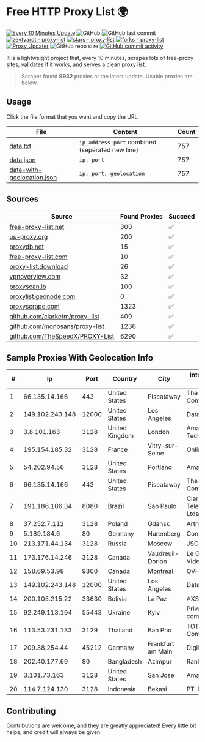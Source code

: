 
# Free HTTP Proxy List 🌍

[![Every 10 Minutes Update](https://github.com/mertguvencli/http-proxy-list/actions/workflows/main.yml/badge.svg?branch=main)](https://github.com/mertguvencli/http-proxy-list/actions/workflows/main.yml)
![GitHub](https://img.shields.io/github/license/mertguvencli/http-proxy-list)
![GitHub last commit](https://img.shields.io/github/last-commit/mertguvencli/http-proxy-list)
[![zevtyardt - proxy-list](https://img.shields.io/static/v1?label=zevtyardt&message=proxy-list&color=blue&logo=github)](https://github.com/zevtyardt/proxy-list "Go to GitHub repo")
[![stars - proxy-list](https://img.shields.io/github/stars/zevtyardt/proxy-list?style=social)](https://github.com/zevtyardt/proxy-list)
[![forks - proxy-list](https://img.shields.io/github/forks/zevtyardt/proxy-list?style=social)](https://github.com/zevtyardt/proxy-list)
[![Proxy Updater](https://github.com/zevtyardt/proxy-list/workflows/Proxy%20Updater/badge.svg)](https://github.com/zevtyardt/proxy-list/actions?query=workflow:"Proxy+Updater")
![GitHub repo size](https://img.shields.io/github/repo-size/zevtyardt/proxy-list)
[![GitHub commit activity](https://img.shields.io/github/commit-activity/m/zevtyardt/proxy-list?logo=commits)](https://github.com/zevtyardt/proxy-list/commits/main)

It is a lightweight project that, every 10 minutes, scrapes lots of free-proxy sites, validates if it works, and serves a clean proxy list.

> Scraper found **9932** proxies at the latest update. Usable proxies are below.

## Usage

Click the file format that you want and copy the URL.

|File|Content|Count|
|----|-------|-----|
|[data.txt](https://raw.githubusercontent.com/mertguvencli/http-proxy-list/main/proxy-list/data.txt)|`ip_address:port` combined (seperated new line)|757|
|[data.json](https://raw.githubusercontent.com/mertguvencli/http-proxy-list/main/proxy-list/data.json)|`ip, port`|757|
|[data-with-geolocation.json](https://raw.githubusercontent.com/mertguvencli/http-proxy-list/main/proxy-list/data-with-geolocation.json)|`ip, port, geolocation`|757|

## Sources

|Source|Found Proxies|Succeed|
|------|-------------|-------|
|[free-proxy-list.net](https://free-proxy-list.net)|300|✅|
|[us-proxy.org](https://www.us-proxy.org)|200|✅|
|[proxydb.net](http://proxydb.net)|15|✅|
|[free-proxy-list.com](https://free-proxy-list.com/?page=&port=&type%5B%5D=http&type%5B%5D=https&up_time=0&search=Search)|10|✅|
|[proxy-list.download](https://www.proxy-list.download/HTTP)|26|✅|
|[vpnoverview.com](https://vpnoverview.com/privacy/anonymous-browsing/free-proxy-servers)|32|✅|
|[proxyscan.io](https://www.proxyscan.io)|100|✅|
|[proxylist.geonode.com](https://proxylist.geonode.com/api/proxy-list?limit=300&page=1&sort_by=lastChecked&sort_type=desc&protocols=http,https)|0|✅|
|[proxyscrape.com](https://api.proxyscrape.com/v2/?request=displayproxies&protocol=http&timeout=10000&country=all&ssl=all&anonymity=all)|1323|✅|
|[github.com/clarketm/proxy-list](https://raw.githubusercontent.com/clarketm/proxy-list/master/proxy-list-raw.txt)|400|✅|
|[github.com/monosans/proxy-list](https://raw.githubusercontent.com/monosans/proxy-list/main/proxies/http.txt)|1236|✅|
|[github.com/TheSpeedX/PROXY-List](https://raw.githubusercontent.com/TheSpeedX/PROXY-List/master/http.txt)|6290|✅|


## Sample Proxies With Geolocation Info

|#|Ip|Port|Country|City|Internet Service Provider|
|-|--|----|-------|----|-------------------------|
|1|66.135.14.166|443|United States|Piscataway|The Constant Company, LLC|
|2|149.102.243.148|12000|United States|Los Angeles|Datacamp Limited|
|3|3.8.101.163|3128|United Kingdom|London|Amazon Technologies Inc.|
|4|195.154.185.32|3128|France|Vitry-sur-Seine|Online S.A.S.|
|5|54.202.94.56|3128|United States|Portland|Amazon.com, Inc.|
|6|66.135.14.166|443|United States|Piscataway|The Constant Company, LLC|
|7|191.186.106.34|8080|Brazil|São Paulo|Claro NXT Telecomunicacoes Ltda|
|8|37.252.7.112|3128|Poland|Gdansk|Artnet Sp. z o.o.|
|9|5.189.184.6|80|Germany|Nuremberg|Contabo GmbH|
|10|213.171.44.134|3128|Russia|Moscow|JSC Comcor|
|11|173.176.14.246|3128|Canada|Vaudreuil-Dorion|Le Groupe Videotron Ltee|
|12|158.69.53.98|9300|Canada|Montreal|OVH SAS|
|13|149.102.243.148|12000|United States|Los Angeles|Datacamp Limited|
|14|200.105.215.22|33630|Bolivia|La Paz|AXS Bolivia S. A.|
|15|92.249.113.194|55443|Ukraine|Kyiv|Private "Stock company "Sater"|
|16|113.53.231.133|3129|Thailand|Ban Pho|TOT Public Company Limited|
|17|209.38.254.44|45212|Germany|Frankfurt am Main|DigitalOcean, LLC|
|18|202.40.177.69|80|Bangladesh|Azimpur|Ranks ITT|
|19|3.101.73.163|3128|United States|San Jose|Amazon.com, Inc.|
|20|114.7.124.130|3128|Indonesia|Bekasi|PT. INDOSAT Tbk|



## Contributing

Contributions are welcome, and they are greatly appreciated! Every
little bit helps, and credit will always be given.

